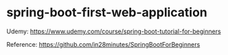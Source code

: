 # spring-boot-first-web-application

Udemy: https://www.udemy.com/course/spring-boot-tutorial-for-beginners

Reference:
https://github.com/in28minutes/SpringBootForBeginners
